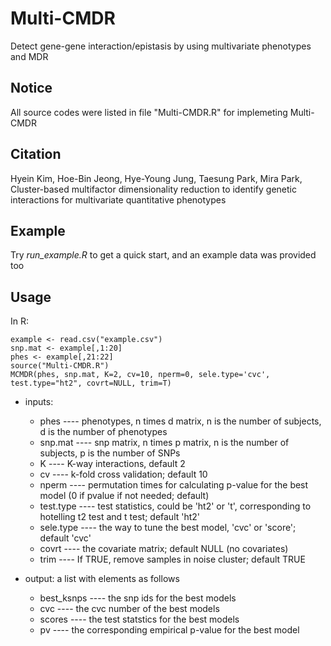 # Multi-CMDR
Detect gene-gene interaction/epistasis by using multivariate phenotypes and MDR

## Notice
All source codes were listed in file "Multi-CMDR.R" for implemeting Multi-CMDR 

## Citation
Hyein Kim, Hoe-Bin Jeong, Hye-Young Jung, Taesung Park, Mira Park, Cluster-based multifactor dimensionality reduction to identify genetic interactions for multivariate quantitative phenotypes

## Example 
Try _run_example.R_ to get a quick start, and an example data was provided too

## Usage
In R:

```
example <- read.csv("example.csv")
snp.mat <- example[,1:20]
phes <- example[,21:22]
source("Multi-CMDR.R")
MCMDR(phes, snp.mat, K=2, cv=10, nperm=0, sele.type='cvc', test.type="ht2", covrt=NULL, trim=T)
```

* inputs: 
  * phes      ---- phenotypes, n times d matrix, n is the number of subjects, d is the number of phenotypes
  * snp.mat   ---- snp matrix, n times p matrix, n is the number of subjects, p is the number of SNPs
  * K         ---- K-way interactions, default 2
  * cv        ---- k-fold cross validation; default 10
  * nperm     ---- permutation times for calculating p-value for the best model (0 if pvalue if not needed; default)
  * test.type ---- test statistics, could be 'ht2' or 't', corresponding to hotelling t2 test and t test; default 'ht2'
  * sele.type ---- the way to tune the best model, 'cvc' or 'score'; default 'cvc'
  * covrt     ---- the covariate matrix; default NULL (no covariates)
  * trim      ---- If TRUE, remove samples in noise cluster; default TRUE

* output: a list with elements as follows
    *  best_ksnps ---- the snp ids for the best models
    *  cvc        ---- the cvc number of the best models
    *  scores     ---- the test statstics for the best models
    *  pv         ---- the corresponding empirical p-value for the best model
      
